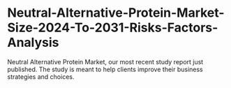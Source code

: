 # Neutral-Alternative-Protein-Market-Size-2024-To-2031-Risks-Factors-Analysis
Neutral Alternative Protein Market, our most recent study report just published. The study is meant to help clients improve their business strategies and choices.
